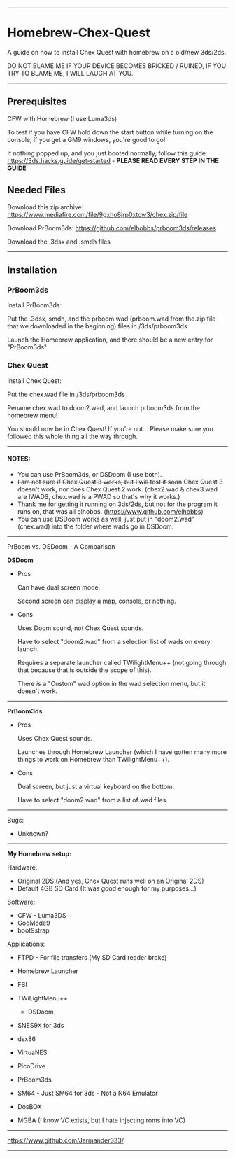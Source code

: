 -------------------------------------------------------------------------------------------------------------------------------------------------------------------------

# Homebrew-Chex-Quest

A guide on how to install Chex Quest with homebrew on a old/new 3ds/2ds.

DO NOT BLAME ME IF YOUR DEVICE BECOMES BRICKED / RUINED, IF YOU TRY TO BLAME ME, I WILL LAUGH AT YOU.  

-------------------------------------------------------------------------------------------------------------------------------------------------------------------------

## Prerequisites

CFW with Homebrew (I use Luma3ds)

To test if you have CFW hold down the start button while turning on the console, if you get a GM9 windows, you're good to go!

If nothing popped up, and you just booted normally, follow this guide: https://3ds.hacks.guide/get-started - **PLEASE READ EVERY STEP IN THE GUIDE**

## Needed Files

Download this zip archive:
https://www.mediafire.com/file/9gxho8jrp0xtcw3/chex.zip/file

Download PrBoom3ds:
https://github.com/elhobbs/prboom3ds/releases

Download the .3dsx and .smdh files

-------------------------------------------------------------------------------------------------------------------------------------------------------------------------

## Installation

### PrBoom3ds

Install PrBoom3ds:

Put the .3dsx, smdh, and the prboom.wad (prboom.wad from the.zip file that we downloaded in the beginning) files in /3ds/prboom3ds

Launch the Homebrew application, and there should be a new entry for "PrBoom3ds"

### Chex Quest

Install Chex Quest:

Put the chex.wad file in /3ds/prboom3ds

Rename chex.wad to doom2.wad, and launch prboom3ds from the homebrew menu!

You should now be in Chex Quest!  If you're not... Please make sure you followed this whole thing all the way through.  

-------------------------------------------------------------------------------------------------------------------------------------------------------------------------

#### NOTES:

* You can use PrBoom3ds, or DSDoom (I use both).  
* ~~I am not sure if Chex Quest 3 works, but I will test it soon~~ Chex Quest 3 doesn't work, nor does Chex Quest 2 work. (chex2.wad & chex3.wad are IWADS, chex.wad is a PWAD so that's why it works.)  
* Thank me for getting it running on 3ds/2ds, but not for the program it runs on, that was all elhobbs. (https://www.github.com/elhobbs)  
* You can use DSDoom works as well, just put in "doom2.wad" (chex.wad) into the folder where wads go in DSDoom.  

-------------------------------------------------------------------------------------------------------------------------------------------------------------------------

PrBoom vs. DSDoom - A Comparison

**DSDoom**

* Pros 
     
     Can have dual screen mode.  

     Second screen can display a map, console, or nothing.

* Cons
     
     Uses Doom sound, not Chex Quest sounds.  

     Have to select "doom2.wad" from a selection list of wads on every launch.  

     Requires a separate launcher called TWilightMenu++ (not going through that because that is outside the scope of this).  
     
     There *is* a "Custom" wad option in the wad selection menu, but it doesn't work.  
     
-------------------------------------------------------------------------------------------------------------------------------------------------------------------------

**PrBoom3ds**

* Pros

     Uses Chex Quest sounds.  

     Launches through Homebrew Launcher (which I have gotten many more things to work on Homebrew than TWilightMenu++).  
     
* Cons

     Dual screen, but just a virtual keyboard on the bottom.  
     
     Have to select "doom2.wad" from a list of wad files.  
     
-------------------------------------------------------------------------------------------------------------------------------------------------------------------------

Bugs:

* Unknown?
        
-------------------------------------------------------------------------------------------------------------------------------------------------------------------------

**My Homebrew setup:**

Hardware:
* Original 2DS (And yes, Chex Quest runs well on an Original 2DS)
* Default 4GB SD Card (It was good enough for my purposes...)


Software:

* CFW - Luma3DS
* GodMode9
* boot9strap

Applications:

* FTPD - For file transfers (My SD Card reader broke)
* Homebrew Launcher
* FBI
* TWiLightMenu++

     * DSDoom

* SNES9X for 3ds
* dsx86
* VirtuaNES
* PicoDrive
* PrBoom3ds
* SM64 - Just SM64 for 3ds - Not a N64 Emulator
* DosBOX
* MGBA (I know VC exists, but I hate injecting roms into VC)

-------------------------------------------------------------------------------------------------------------------------------------------------------------------------

https://www.github.com/Jarmander333/

-------------------------------------------------------------------------------------------------------------------------------------------------------------------------
